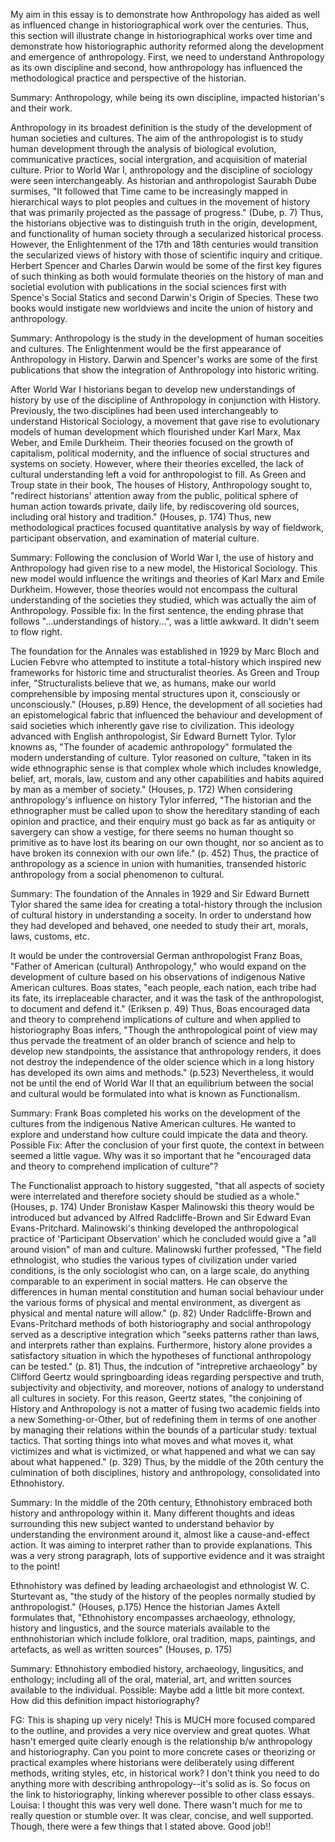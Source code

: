 My aim in this essay is to demonstrate how Anthropology has aided as well as influenced change in historiographical work over the centuries. Thus, this section will illustrate change in historiographical works over time and demonstrate how historiographic authority reformed along the development and emergence of anthropology. First, we need to understand Anthropology as its own discipline and second, how anthropology has influenced the methodological practice and perspective of the historian.

Summary: Anthropology, while being its own discipline, impacted historian's and their work.

Anthropology in its broadest definition is the study of the development of human societies and cultures. The aim of the anthropologist is to study human development through the analysis of biological evolution, communicative practices, social intergration, and acquisition of material culture. Prior to World War I, anthropology and the discipline of sociology were seen interchangeably. As historian and anthropologist Saurabh Dube surmises, "It followed that Time came to be increasingly mapped in hierarchical ways to plot peoples and cultues in the movement of history that was primarily projected as the passage of progress." (Dube, p. 7) Thus, the historians objective was to distinguish truth in the origin, development, and functionality of human society through a secularized historical process. However, the Enlightenment of the 17th and 18th centuries would transition the secularized views of history with those of scientific inquiry and critique. Herbert Spencer and Charles Darwin would be some of the first key figures of such thinking as both would formulate theories on the history of man and societial evolution with publications in the social sciences first with Spence's Social Statics and second Darwin's Origin of Species. These two books would instigate new worldviews and incite the union of history and anthropology.

Summary: Anthropology is the study in the development of human soceities and cultures. The Enlightenment would be the first appearance of Anthropology in History. Darwin and Spencer's works are some of the first publications that show the integration of Anthropology into historic writing.

After World War I historians began to develop new understandings of history by use of the discipline of Anthropology in conjunction with History. Previously, the two disciplines had been used interchangeably to understand Historical Sociology, a movement that gave rise to evolutionary models of human development which flourished under Karl Marx, Max Weber, and Emile Durkheim. Their theories focused on the growth of capitalism, political modernity, and the influence of social structures and systems on society. However, where their theories excelled, the lack of cultural understanding left a void for anthropologist to fill. As Green and Troup state in their book, The houses of History, Anthropology sought to, "redirect historians' attention away from the public, political sphere of human action towards private, daily life, by rediscovering old sources, including oral history and tradition." (Houses, p. 174) Thus, new methodological practices focused quantitative analysis by way of fieldwork, participant observation, and examination of material culture.

Summary: Following the conclusion of World War I, the use of history and Anthropology had given rise to a new model, the Historical Sociology. This new model would influence the writings and theories of Karl Marx and Emile Durkheim. However, those theories would not encompass the cultural understanding of the societies they studied, which was actually the aim of Anthropology.
Possible fix: In the first sentence, the ending phrase that follows "...understandings of history...", was a little awkward. It didn't seem to flow right.

The foundation for the Annales was established in 1929 by Marc Bloch and Lucien Febvre who attempted to institute a total-history which inspired new frameworks for historic time and structuralist theories. As Green and Troup infer, "Structuralists believe that we, as humans, make our world comprehensible by imposing mental structures upon it, consciously or unconsciously." (Houses, p.89) Hence, the development of all societies had an epistomelogical fabric that influenced the behaviour and development of said societies which inherently gave rise to civilization. This ideology advanced with English anthropologist, Sir Edward Burnett Tylor. Tylor knowns as, "The founder of academic anthropology" formulated the modern understanding of culture. Tylor reasoned on culture, "taken in its wide ethnographic sense is that complex whole which includes knowledge, belief, art, morals, law, custom and any other capabilities and habits aquired by man as a member of society." (Houses, p. 172) When considering anthropology's influence on history Tylor inferred, "The historian and the ethnographer must be called upon to show the hereditary standing of each opinion and practice, and their enquiry must go back as far as antiquity or savergery can show a vestige, for there seems no human thought so primitive as to have lost its bearing on our own thought, nor so ancient as to have broken its connexion with our own life." (p. 452) Thus, the practice of anthropology as a science in union with humanities, transended historic anthropology from a social phenomenon to cultural.

Summary: The foundation of the Annales in 1929 and Sir Edward Burnett Tylor shared the same idea for creating a total-history through the inclusion of cultural history in understanding a soceity. In order to understand how they had developed and behaved, one needed to study their art, morals, laws, customs, etc.

It would be under the controversial German anthropologist Franz Boas, "Father of American (cultural) Anthropology," who would expand on the development of culture based on his observations of indigenous Native American cultures. Boas states, "each people, each nation, each tribe had its fate, its irreplaceable character, and it was the task of the anthropologist, to document and defend it." (Eriksen p. 49) Thus, Boas encouraged data and theory to comprehend implications of culture and when applied to historiography Boas infers, "Though the anthropological point of view may thus pervade the treatment of an older branch of science and help to develop new standpoints, the assistance that anthropology renders, it does not destroy the independence of the older science which in a long history has developed its own aims and methods." (p.523) Nevertheless, it would not be until the end of World War II that an equilibrium between the social and cultural would be formulated into what is known as Functionalism.

Summary: Frank Boas completed his works on the development of the cultures from the indigenous Native American cultures. He wanted to explore and understand how culture could impicate the data and theory. 
Possible Fix: After the conclusion of your first quote, the context in between seemed a little vague. Why was it so important that he "encouraged data and theory to comprehend implication of culture"? 

The Functionalist approach to history suggested, "that all aspects of society were interrelated and therefore society should be studied as a whole." (Houses, p. 174) Under Bronisław Kasper Malinowski this theory would be introduced but advanced by Alfred Radcliffe-Brown and Sir Edward Evan Evans-Pritchard. Malinowski's thinking developed the anthropological practice of 'Participant Observation' which he concluded would give a "all around vision" of man and culture. Malinowski further professed, "The field ethnologist, who studies the various types of civilization under varied conditions, is the only sociologist who can, on a large scale, do anything comparable to an experiment in social matters. He can observe the differences in human mental constitution and human social behaviour under the various forms of physical and mental environment, as divergent as physical and mental nature will allow." (p. 82) Under Radcliffe-Brown and Evans-Pritchard methods of both historiography and social anthropology served as a descriptive integration which "seeks patterns rather than laws, and interprets rather than explains. Furthermore, history alone provides a satisfactory situation in which the hypotheses of functional anthropology can be tested." (p. 81) Thus, the indcution of "intrepretive archaeology" by Clifford Geertz would springboarding ideas regarding perspective and truth, subjectivity and objectivity, and moreover, notions of analogy to understand all cultures in society. For this reason, Geertz states, "the conjoining of History and Anthropology is not a matter of fusing two academic fields into a new Something-or-Other, but of redefining them in terms of one another by managing their relations within the bounds of a particular study: textual tactics. That sorting things into what moves and what moves it, what victimizes and what is victimized, or what happened and what we can say about what happened." (p. 329) Thus, by the middle of the 20th century the culmination of both disciplines, history and anthropology, consolidated into Ethnohistory.

Summary: In the middle of the 20th century, Ethnohistory embraced both history and anthropology within it. Many different thoughts and ideas surrounding this new subject wanted to understand behavior by understanding the environment around it, almost like a cause-and-effect action. It was aiming to interpret rather than to provide explanations.
This was a very strong paragraph, lots of supportive evidence and it was straight to the point!

Ethnohistory was defined by leading archaeologist and ethnologist W. C. Sturtevant as, "the study of the history of the peoples normally studied by anthropologist." (Houses, p.175) Hence the historian James Axtell formulates that, "Ethnohistory encompasses archaeology, ethnology, history and lingustics, and the source materials available to the enthnohistorian which include folklore, oral tradition, maps, paintings, and artefacts, as well as written sources" (Houses, p. 175)

Summary: Ethnohistory embodied history, archaeology, lingusitics, and enthology; including all of the oral, material, art, and written sources available to the individual.
Possible: Maybe add a little bit more context. How did this definition impact historiography?

FG: This is shaping up very nicely! This is MUCH more focused compared to the outline, and provides a very nice overview and great quotes. What hasn't emerged quite clearly enough is the relationship b/w anthropology and historiography. Can you point to more concrete cases or theorizing or practical examples where historians were deliberately using different methods, writing styles, etc, in historical work? I don't think you need to do anything more with describing anthropology--it's solid as is. So focus on the link to historiography, linking wherever possible to other class essays.
Louisa: I thought this was very well done. There wasn't much for me to really question or stumble over. It was clear, concise, and well supported. Though, there were a few things that I stated above. Good job!!
